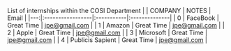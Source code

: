 List of internships within the COSI Department 
|    | COMPANY          | NOTES      | Email         |
|---:|:-----------------|:-----------|:--------------|
|  0 | FaceBook         | Great Time | jpe@gmail.com |
|  1 | Amazon           | Great Time | jpe@gmail.com |
|  2 | Apple            | Great Time | jpe@gmail.com |
|  3 | Microsoft        | Great Time | jpe@gmail.com |
|  4 | Publicis Sapient | Great Time | jpe@gmail.com |
